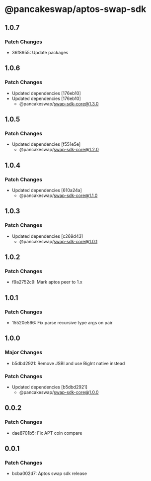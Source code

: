 # @pancakeswap/aptos-swap-sdk

## 1.0.7

### Patch Changes

- 36f8955: Update packages

## 1.0.6

### Patch Changes

- Updated dependencies [176eb10]
- Updated dependencies [176eb10]
  - @pancakeswap/swap-sdk-core@1.3.0

## 1.0.5

### Patch Changes

- Updated dependencies [f551e5e]
  - @pancakeswap/swap-sdk-core@1.2.0

## 1.0.4

### Patch Changes

- Updated dependencies [610a24a]
  - @pancakeswap/swap-sdk-core@1.1.0

## 1.0.3

### Patch Changes

- Updated dependencies [c269d43]
  - @pancakeswap/swap-sdk-core@1.0.1

## 1.0.2

### Patch Changes

- f9a2752c9: Mark aptos peer to 1.x

## 1.0.1

### Patch Changes

- 15520e566: Fix parse recursive type args on pair

## 1.0.0

### Major Changes

- b5dbd2921: Remove JSBI and use BigInt native instead

### Patch Changes

- Updated dependencies [b5dbd2921]
  - @pancakeswap/swap-sdk-core@1.0.0

## 0.0.2

### Patch Changes

- dae8701b5: Fix APT coin compare

## 0.0.1

### Patch Changes

- bcba002d7: Aptos swap sdk release

